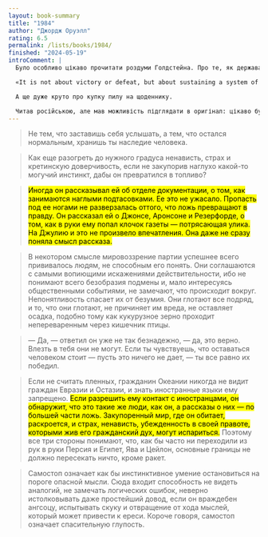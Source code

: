 ```yaml
---
layout: book-summary
title: "1984"
author: "Джордж Оруэлл"
rating: 6.5
permalink: /lists/books/1984/
finished: "2024-05-19"
introComment: |
  Було особливо цікаво прочитати роздуми Голдстейна. Про те, як держава може бути зацікавлена вести війну, і про те, як в інтересах держави може бути виробляти те, що буде швидко знищуватись.

  «It is not about victory or defeat, but about sustaining a system of control and oppression. War ensures that society remains stratified, resources are consumed without improving living conditions, and the populace remains focused on an external enemy rather than the internal dynamics of power and control».

  А ще дуже круто про купку пилу на щоденнику.

  Читав російською, але мав можливість підглядати в оригінал: цікаво було дізнатися, як звучить _Newspeak._ Doublethink, Minitrue, Minipax, Miniluv, Miniplenty — лайк.
---
```


> Не тем, что заставишь себя услышать, а тем, что остался нормальным, хранишь ты наследие человека.

> Как еще разогреть до нужного градуса ненависть, страх и кретинскую доверчивость, если не закупорив наглухо какой-то могучий инстинкт, дабы он превратился в топливо?

> <mark>Иногда он рассказывал ей об отделе документации, о том, как занимаются наглыми подтасовками. Ее это не ужасало. Пропасть под ее ногами не разверзалась оттого, что ложь превращают в правду. Он рассказал ей о Джонсе, Аронсоне и Резерфорде, о том, как в руки ему попал клочок газеты — потрясающая улика. На Джулию и это не произвело впечатления. Она даже не сразу поняла смысл рассказа.</mark>

> В некотором смысле мировоззрение партии успешнее всего прививалось людям, не способным его понять. Они соглашаются с самыми вопиющими искажениями действительности, ибо не понимают всего безобразия подмены и, мало интересуясь общественными событиями, не замечают, что происходит вокруг. Непонятливость спасает их от безумия. Они глотают все подряд, и то, что они глотают, не причиняет им вреда, не оставляет осадка, подобно тому как кукурузное зерно проходит непереваренным через кишечник птицы.

> — Да, — ответил он уже не так безнадежно, — да, это верно. Влезть в тебя они не могут. Если ты чувствуешь, что оставаться человеком стоит — пусть это ничего не дает, — ты все равно их победил.

> Если не считать пленных, гражданин Океании никогда не видит граждан Евразии и Остазии, и знать иностранные языки ему запрещено. <mark>Если разрешить ему контакт с иностранцами, он обнаружит, что это такие же люди, как он, а рассказы о них — по большей части ложь. Закупоренный мир, где он обитает, раскроется, и страх, ненависть, убежденность в своей правоте, которыми жив его гражданский дух, могут испариться.</mark> Поэтому все три стороны понимают, что, как бы часто ни переходили из рук в руки Персия и Египет, Ява и Цейлон, основные границы не должно пересекать ничто, кроме ракет.

> Самостоп означает как бы инстинктивное умение остановиться на пороге опасной мысли. Сюда входит способность не видеть аналогий, не замечать логических ошибок, неверно истолковывать даже простейший довод, если он враждебен ангсоцу, испытывать скуку и отвращение от хода мыслей, который может привести к ереси. Короче говоря, самостоп означает спасительную глупость.
